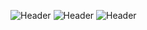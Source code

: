 ![Header](https://github.com/sshyta/sshyta/blob/main/whodatvillain.gif)
![Header](https://github.com/sshyta/sshyta/blob/main/whodatvillain.gif)
![Header](https://github.com/sshyta/sshyta/blob/main/whodatvillain.gif)
